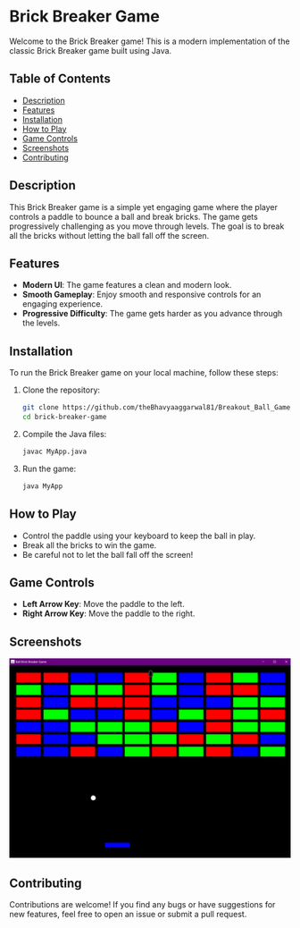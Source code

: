 # Brick Breaker Game

Welcome to the Brick Breaker game! This is a modern implementation of the classic Brick Breaker game built using Java.

## Table of Contents

- [Description](#description)
- [Features](#features)
- [Installation](#installation)
- [How to Play](#how-to-play)
- [Game Controls](#game-controls)
- [Screenshots](#screenshots)
- [Contributing](#contributing)

## Description

This Brick Breaker game is a simple yet engaging game where the player controls a paddle to bounce a ball and break bricks. The game gets progressively challenging as you move through levels. The goal is to break all the bricks without letting the ball fall off the screen.

## Features

- **Modern UI**: The game features a clean and modern look.
- **Smooth Gameplay**: Enjoy smooth and responsive controls for an engaging experience.
- **Progressive Difficulty**: The game gets harder as you advance through the levels.

## Installation

To run the Brick Breaker game on your local machine, follow these steps:

1. Clone the repository:
    ```bash
    git clone https://github.com/theBhavyaaggarwal81/Breakout_Ball_Game_Java.git
    cd brick-breaker-game
    ```

2. Compile the Java files:
    ```bash
    javac MyApp.java
    ```

3. Run the game:
    ```bash
    java MyApp
    ```

## How to Play

- Control the paddle using your keyboard to keep the ball in play.
- Break all the bricks to win the game.
- Be careful not to let the ball fall off the screen!

## Game Controls

- **Left Arrow Key**: Move the paddle to the left.
- **Right Arrow Key**: Move the paddle to the right.

## Screenshots

![Screenshot 1](https://github.com/theBhavyaaggarwal81/Breakout_Ball_Game_Java/blob/main/Screenshot_Ball_Breakout_Game.png)  

## Contributing

Contributions are welcome! If you find any bugs or have suggestions for new features, feel free to open an issue or submit a pull request.
